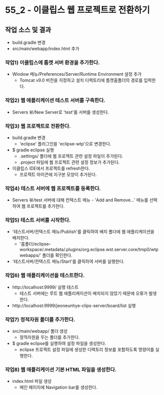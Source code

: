 # 55_2 - 이클립스 웹 프로젝트로 전환하기

## 작업 소스 및 결과

- build.gradle 변경
- src/main/webapp/index.html 추가

### 작업1) 이클립스에 톰캣 서버 환경을 추가한다.

- Window 메뉴/Preferences/Server/Runtime Environment 설정 추가
    - Tomcat v9.0 버전을 지정하고 설치 디렉토리에 톰캣홈폴더의 경로를 입력한다.

### 작업2) 웹 애플리케이션 테스트 서버를 구축한다.

- Servers 뷰/New Server로 'test'를 서버를 생성한다.

### 작업3) 웹 프로젝트로 전환한다.

- build.gradle 변경
    - 'eclipse' 플러그인을 'eclipse-wtp'으로 변경한다.
- $ gradle eclipse 실행
    - .settings/ 폴더에 웹 프로젝트 관련 설정 파일이 추가된다.
    - .project 파일에 웹 프로젝트 관련 설정 정보가 추가된다.
- 이클립스 IDE에서 프로젝트를 refresh한다.
    - 프로젝트 아이콘에 지구본 모양이 추가된다.

### 작업4) 테스트 서버에 웹 프로젝트를 등록한다.

- Servers 뷰/test 서버에 대해 컨텍스트 메뉴 - 'Add and Remove...' 메뉴를 선택하여 웹 프로젝트를 추가한다.

### 작업5) 테스트 서버를 시작한다.

- '테스트서버/컨텍스트 메뉴/Publish'를 클릭하여 배치 폴더에 웹 애플리케이션을 배치한다.
    - '홈폴더/eclipse-workspace/.metadata/.plugins/org.eclipse.wst.server.core/tmp0/wtpwebapps/' 폴더를 확인한다.
- '테스트서버/컨텍스트 메뉴/Start'를 클릭하여 서버를 실행한다.

### 작업6) 웹 애플리케이션을 테스트한다.

- http://localhost:9999/ 실행 테스트
    - 테스트 서버에는 루트 웹 애플리케이션이 배치되지 않았기 때문에 오류가 발생한다.
- http://localhost:9999/jeoneunhye-clips-server/board/list 실행

### 작업7) 정적자원 폴더를 추가한다.

- src/main/webapp/ 폴더 생성
    - 정적자원을 두는 폴더를 추가한다.
- $ gradle eclipse를 실행하여 설정 파일을 생성한다.
    - eclipse 프로젝트 설정 파일에 생성한 디렉토리 정보를 포함하도록 명령어를 실행한다.

### 작업8) 웹 애플리케이션 기본 HTML 파일을 생성한다.

- index.html 파일 생성
    - 메인 페이지에 Navigation bar를 생성한다.